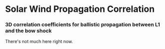 # Solar Wind Propagation Correlation
### 3D correlation coefficients for ballistic propagation between L1 and the bow shock

There's not much here right now.
